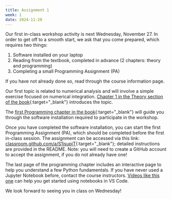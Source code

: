 ```yaml
---
title: Assignment 1
week: 1
date: 2024-11-20
---
```


Our first in-class workshop activity is next Wednesday, November 27. In order to get off to a smooth start, we ask that you come prepared, which requires two things:
1. Software installed on your laptop
2. Reading from the textbook, completed in advance (2 chapters: theory and programming)
3. Completing a small Programming Assignment (PA) 

If you have not already done so, read through the course information page.

Our first topic is related to numerical analysis and will involve a simple exercise focused on numerical integration. [Chapter 1 in the Theory section of the book](https://iitm-mude.github.io/2024-workshop-book/main/numerical_methods/overview.html){:target="_blank"} introduces the topic.

The [first Programming chapter in the book](https://iitm-mude.github.io/2024-workshop-book/main/programming/week_1_1.html){:target="_blank"} will guide you through the software installation required to participate in the workshop. 

Once you have completed the software installation, you can start the first Programming Assignment (PA), which should be completed before the first in-class session. The assignment can be accessed via this link: [classroom.github.com/a/S1jsupjT](https://classroom.github.com/a/S1jsupjT){:target="_blank"}; detailed instructions are provided in the README. Note: you will need to create a GitHub account to accept the assignment, if you do not already have one!

The last page of the programming chapter includes an interactive page to help you understand a few Python fundamentals. If you have never used a Jupyter Notebook before, contact the course instructors. [Videos like this one](https://www.youtube.com/watch?v=suAkMeWJ1yE) can help you get started using notebooks in VS Code.

We look forward to seeing you in class on Wednesday!
